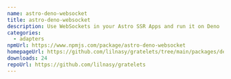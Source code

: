 ```yaml
---
name: astro-deno-websocket
title: astro-deno-websocket
description: Use WebSockets in your Astro SSR Apps and run it on Deno
categories:
  - adapters
npmUrl: https://www.npmjs.com/package/astro-deno-websocket
homepageUrl: https://github.com/lilnasy/gratelets/tree/main/packages/deno-websocket
downloads: 24
repoUrl: https://github.com/lilnasy/gratelets
---
```

